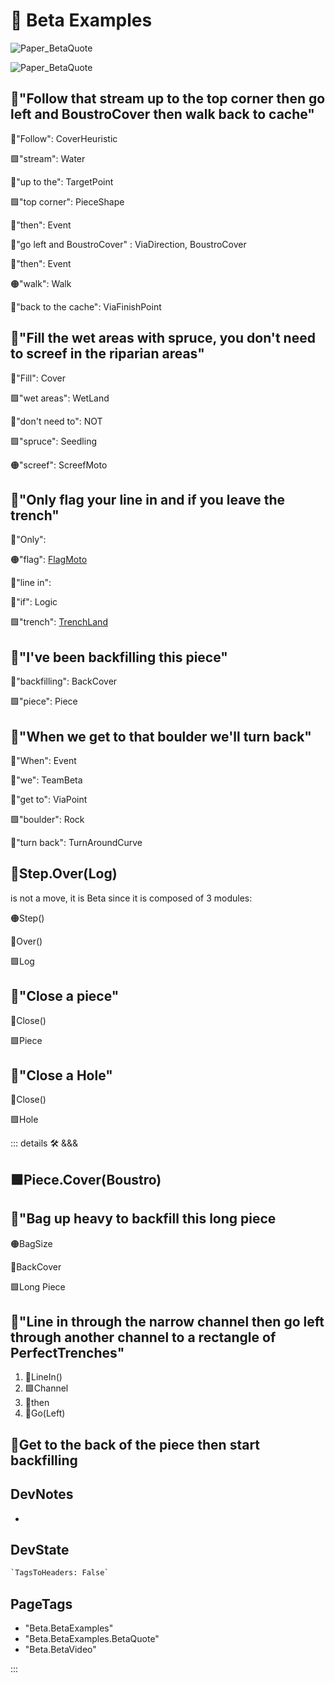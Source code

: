 
# 🔷 <beta>Beta Examples</beta>

![Paper_BetaQuote](/Beta/Paper_BetaQuote2.jpg)

![Paper_BetaQuote](/Beta/Paper_BetaQuote.jpg)

## 🔷<beta>"<via>Follow that <eco>stream</eco> up to the <eco>top corner</eco> <neuro>then</neuro> go left and BoustroCover </via> <neuro>then</neuro> <moto>walk </moto>back to cache"</beta>

🔻<via>"Follow": CoverHeuristic</via>

🟩<eco>"stream": Water</eco>

🔻<via>"up to the": TargetPoint</via>

🟩<eco>"top corner": PieceShape</eco>

💜<neuro>"then": Event</neuro>

🔻<via>"go left and BoustroCover" : ViaDirection, BoustroCover</via>

💜<neuro>"then": Event</neuro>

🟠<moto>"walk": Walk</moto>

🔻<via>"back to the cache": ViaFinishPoint</via>

## 🔷<beta>"<via>Fill</via> the <eco>wet areas</eco> with <eco>spruce</eco>, you don't need to <moto>screef</moto> in the <eco>riparian areas</eco>"</beta>

🔻<via>"Fill": Cover</via>

🟩<eco>"wet areas": WetLand</eco>

💜<neuro>"don't need to": NOT</neuro>

🟩<eco>"spruce": Seedling</eco>

🟠<moto>"screef": ScreefMoto</moto>

## 🔷<beta>"Only <via>flag</via> your <via>line in</via> and <neuro>if</neuro> you <via>leave</via> the <eco>trench</eco>"</beta>

🔷<beta>"Only": </beta>

🟠<moto>"flag": [FlagMoto](/reference/Moto/ToolMoto/FlagMoto/Overview)</moto>

🔻<via>"line in": </via>

💜<neuro>"if": Logic</neuro>

🟩<eco>"trench": [TrenchLand](/reference/Eco/Prep/TrenchLand)</eco>

## 🔷<beta>"I've been <via>backfilling</via> this <eco>piece</eco>"</beta>

🔻<via>"backfilling": BackCover</via>

🟩<eco>"piece": Piece</eco>

## 🔷<beta>"<neuro>When</neuro> we <via>get to</via> that <eco>boulder</eco> we'll <via>turn back</via>"</beta>

💜<neuro>"When": Event</neuro>

🔷<beta>"we": TeamBeta</beta>

🔻<via>"get to": ViaPoint</via>

🟩<eco>"boulder": Rock</eco>

🔻<via>"turn back": TurnAroundCurve</via>

## 🔷<beta><moto>Step</moto>.<via>Over</via>(<eco>Log</eco>)</beta>

is not a move, it is Beta since it is composed of 3 modules:

🟠<moto>Step()</moto>

🔻<via>Over()</via>

🟩<eco>Log</eco>

## 🔷<beta>"<via>Close</via> a <eco>piece</eco>"</beta>

🔻<via>Close()</via>

🟩<eco>Piece</eco>

## 🔷<beta>"<via>Close</via> a <eco>Hole</eco>"</beta>

🔻<via>Close()</via>

🟩<eco>Hole</eco>

::: details 🛠 <dev>&&&</dev>

## 🟩<eco>Piece</eco>.<via>Cover(Boustro)</via>

## 🔷<beta>"<moto>Bag up heavy</moto> to <via>backfill</via> this <eco>long piece</eco></beta>

🟠<moto>BagSize</moto>

🔻<via>BackCover</via>

🟩<eco>Long Piece</eco>

## 🔷<beta>"<via>Line in through the</via> <eco>narrow channel </eco><neuro>then</neuro> <via>go left through</via> <eco>another channel</eco> <via>to </via>a <eco>rectangle of PerfectTrenches</eco>"</beta>

1. 🔻<via>LineIn()</via>
2. 🟩<eco>Channel</eco>
3. 💜<neuro>then</neuro>
4. 🔻<via>Go(Left)</via>

## 🔷<beta>Get to the back of the piece then start backfilling</beta>

## DevNotes

-

## DevState

```py
`TagsToHeaders: False`
```

<h2>PageTags</h2>

- "Beta.BetaExamples"
- "Beta.BetaExamples.BetaQuote"
- "Beta.BetaVideo"

:::
